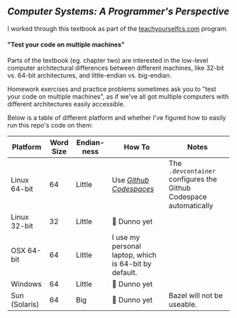 ## _Computer Systems: A Programmer's Perspective_

I worked through this textbook as part of the [teachyourselfcs.com](https://teachyourselfcs.com/) program.

#### "Test your code on multiple machines"

Parts of the textbook (eg. chapter two) are interested in the low-level computer architectural differences between
different machines, like 32-bit vs. 64-bit architectures, and little-endian vs. big-endian.

Homework exercises and practice problems sometimes ask you to "test your code on multiple machines", as if we've all
got multiple computers with different architectures easily accessible.

Below is a table of different platform and whether I've figured how to easily run this repo's code on them:

| **Platform** | **Word Size** | **Endian-ness** | **How To** | **Notes** |
|--------------|---------------|-----------------|------------|-----------|
| Linux 64-bit | 64 | Little | Use [_Github Codespaces_](https://github.com/codespaces) | The `.devcontainer` configures the Github Codespace automatically |
| Linux 32-bit | 32 | Little | 🚧 Dunno yet | |
| OSX 64-bit   | 64 | Little | I use my personal laptop, which is 64-bit by default. | |
| Windows      | 64 | Little | 🚧 Dunno yet | |
| Sun (Solaris)| 64 | Big    | 🚧 Dunno yet | Bazel will not be useable. |
